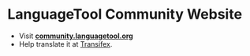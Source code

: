LanguageTool Community Website
==============================

* Visit **[community.languagetool.org](http://community.languagetool.org)**
* Help translate it at [Transifex](https://www.transifex.com/projects/p/languagetool/resource/community-website/).

